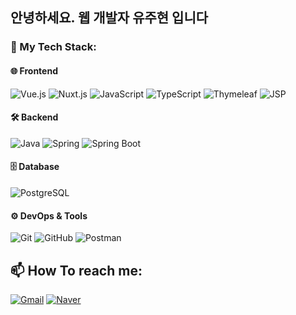 ## 안녕하세요. 웹 개발자 유주현 입니다

### 🚀 My Tech Stack:

#### **🌐 Frontend**
![Vue.js](https://img.shields.io/badge/Vue.js-35495E?style=for-the-badge&logo=vuedotjs&logoColor=4FC08D)
![Nuxt.js](https://img.shields.io/badge/Nuxt.js-00C58E?style=for-the-badge&logo=nuxtdotjs&logoColor=white)
![JavaScript](https://img.shields.io/badge/JavaScript-F7DF1E?style=for-the-badge&logo=javascript&logoColor=black)
![TypeScript](https://img.shields.io/badge/TypeScript-3178C6?style=for-the-badge&logo=typescript&logoColor=white)
![Thymeleaf](https://img.shields.io/badge/Thymeleaf-005F0F?style=for-the-badge&logo=thymeleaf&logoColor=white)
![JSP](https://img.shields.io/badge/JSP-007396?style=for-the-badge&logo=java&logoColor=white)

#### **🛠 Backend**
![Java](https://img.shields.io/badge/Java-%23ED8B00.svg?style=for-the-badge&logo=java&logoColor=white)
![Spring](https://img.shields.io/badge/Spring-%236DB33F.svg?style=for-the-badge&logo=spring&logoColor=white)
![Spring Boot](https://img.shields.io/badge/Spring%20Boot-%236DB33F.svg?style=for-the-badge&logo=springboot&logoColor=white)

#### **🗄 Database**
![PostgreSQL](https://img.shields.io/badge/PostgreSQL-%23316192.svg?style=for-the-badge&logo=postgresql&logoColor=white)

#### **⚙️ DevOps & Tools**
![Git](https://img.shields.io/badge/Git-F05032?style=for-the-badge&logo=git&logoColor=white)
![GitHub](https://img.shields.io/badge/GitHub-181717?style=for-the-badge&logo=github&logoColor=white)
![Postman](https://img.shields.io/badge/Postman-FF6C37?style=for-the-badge&logo=postman&logoColor=white)

## 📫 How To reach me:
[![Gmail](https://img.shields.io/badge/Gmail-d14836?style=flat&logo=gmail&logoColor=white)](mailto:dbwngus81@gmail.com)
[![Naver](https://img.shields.io/badge/Naver-03C75A?style=flat&logo=naver&logoColor=white)](mailto:dbwngus08@naver.com)





<!--
![Juhyun's GitHub stats](https://github-readme-stats.vercel.app/api?username=dengjuyu&show_icons=true&theme=tokyonight)
![Top Langs](https://github-readme-stats.vercel.app/api/top-langs/?username=dengjuyu&layout=compact&theme=tokyonight)

**dengjuyu/dengjuyu** is a ✨ _special_ ✨ repository because its `README.md` (this file) appears on your GitHub profile.

Here are some ideas to get you started:

- 🔭 I’m currently working on ...
- 🌱 I’m currently learning ...
- 👯 I’m looking to collaborate on ...
- 🤔 I’m looking for help with ...
- 💬 Ask me about ...
- 📫 How to reach me: ...
- 😄 Pronouns: ...
- ⚡ Fun fact: ...
-->
